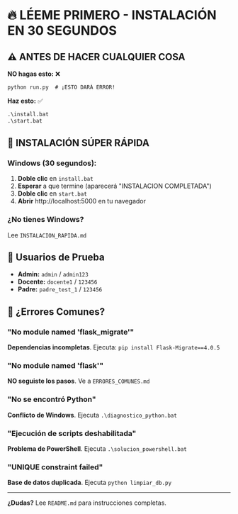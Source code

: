 # 🔥 LÉEME PRIMERO - INSTALACIÓN EN 30 SEGUNDOS

## ⚠️ ANTES DE HACER CUALQUIER COSA

**NO hagas esto:** ❌
```cmd
python run.py  # ¡ESTO DARÁ ERROR!
```

**Haz esto:** ✅
```cmd
.\install.bat
.\start.bat
```

## 🚀 INSTALACIÓN SÚPER RÁPIDA

### Windows (30 segundos):
1. **Doble clic** en `install.bat` 
2. **Esperar** a que termine (aparecerá "INSTALACION COMPLETADA")
3. **Doble clic** en `start.bat`
4. **Abrir** http://localhost:5000 en tu navegador

### ¿No tienes Windows?
Lee `INSTALACION_RAPIDA.md`

## 🔑 Usuarios de Prueba
- **Admin:** `admin` / `admin123`
- **Docente:** `docente1` / `123456` 
- **Padre:** `padre_test_1` / `123456`

## 🚨 ¿Errores Comunes?

### "No module named 'flask_migrate'"
**Dependencias incompletas**. Ejecuta: `pip install Flask-Migrate==4.0.5`

### "No module named 'flask'"
**NO seguiste los pasos**. Ve a `ERRORES_COMUNES.md`

### "No se encontró Python" 
**Conflicto de Windows**. Ejecuta `.\diagnostico_python.bat`

### "Ejecución de scripts deshabilitada"
**Problema de PowerShell**. Ejecuta `.\solucion_powershell.bat`

### "UNIQUE constraint failed"
**Base de datos duplicada**. Ejecuta `python limpiar_db.py`

---
**¿Dudas?** Lee `README.md` para instrucciones completas. 